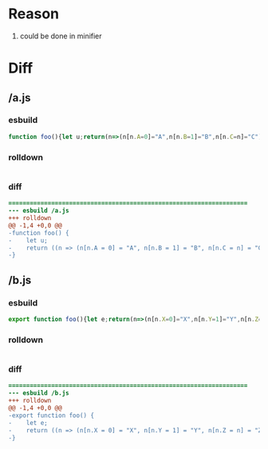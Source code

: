 # Reason
1. could be done in minifier
# Diff
## /a.js
### esbuild
```js
function foo(){let u;return(n=>(n[n.A=0]="A",n[n.B=1]="B",n[n.C=n]="C"))(u||={}),u}
```
### rolldown
```js

```
### diff
```diff
===================================================================
--- esbuild	/a.js
+++ rolldown	
@@ -1,4 +0,0 @@
-function foo() {
-    let u;
-    return ((n => (n[n.A = 0] = "A", n[n.B = 1] = "B", n[n.C = n] = "C"))(u ||= {}), u);
-}

```
## /b.js
### esbuild
```js
export function foo(){let e;return(n=>(n[n.X=0]="X",n[n.Y=1]="Y",n[n.Z=n]="Z"))(e||={}),e}
```
### rolldown
```js

```
### diff
```diff
===================================================================
--- esbuild	/b.js
+++ rolldown	
@@ -1,4 +0,0 @@
-export function foo() {
-    let e;
-    return ((n => (n[n.X = 0] = "X", n[n.Y = 1] = "Y", n[n.Z = n] = "Z"))(e ||= {}), e);
-}

```
